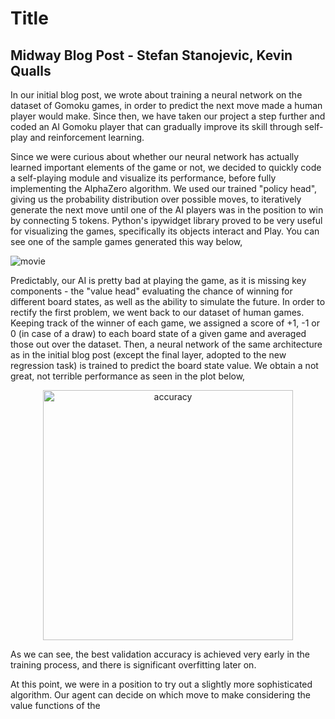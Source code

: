 # Title
## Midway Blog Post - Stefan Stanojevic, Kevin Qualls

In our initial blog post, we wrote about training a neural network on the dataset of Gomoku games, in order to predict the next move made a human player would make. Since then, we have taken our project a step further and coded an AI Gomoku player that can gradually improve its skill through self-play and reinforcement learning.

Since we were curious about whether our neural network has actually learned important elements of the game or not, we decided to quickly code a self-playing module and visualize its performance, before fully implementing the AlphaZero algorithm. We used our trained "policy head", giving us the probability distribution over possible moves, to iteratively generate the next move until one of the AI players was in the position to win by connecting 5 tokens. Python's ipywidget library proved to be very useful for visualizing the games, specifically its objects interact and Play. You can see one of the sample games generated this way below,

![movie](https://user-images.githubusercontent.com/31740043/80986301-6261af00-8dfe-11ea-99b3-8e09b56f3c4f.gif)


Predictably, our AI is pretty bad at playing the game, as it is missing key components - the "value head" evaluating the chance of winning for different board states, as well as the ability to simulate the future. In order to rectify the first problem, we went back to our dataset of human games. Keeping track of the winner of each game, we assigned a score of +1, -1 or 0 (in case of a draw) to each board state of a given game and averaged those out over the dataset. Then, a neural network of the same architecture as in the initial blog post (except the final layer, adopted to the new regression task) is trained to predict the board state value. We obtain a not great, not terrible performance as seen in the plot below,

<p align="center">
<img width="400" alt="accuracy" src="https://user-images.githubusercontent.com/31740043/80948589-6bcc2680-8dc0-11ea-9827-2d1b30cf1757.png">
</p>

As we can see, the best validation accuracy is achieved very early in the training process, and there is significant overfitting later on.

At this point, we were in a position to try out a slightly more sophisticated algorithm. Our agent can decide on which move to make considering the value functions of the 
